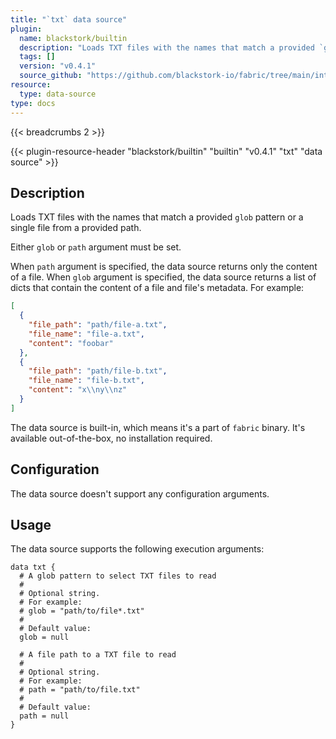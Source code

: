 ```yaml
---
title: "`txt` data source"
plugin:
  name: blackstork/builtin
  description: "Loads TXT files with the names that match a provided `glob` pattern or a single file from a provided path"
  tags: []
  version: "v0.4.1"
  source_github: "https://github.com/blackstork-io/fabric/tree/main/internal/builtin/"
resource:
  type: data-source
type: docs
---
```


{{< breadcrumbs 2 >}}

{{< plugin-resource-header "blackstork/builtin" "builtin" "v0.4.1" "txt" "data source" >}}

## Description
Loads TXT files with the names that match a provided `glob` pattern or a single file from a provided path.

Either `glob` or `path` argument must be set.

When `path` argument is specified, the data source returns only the content of a file.
When `glob` argument is specified, the data source returns a list of dicts that contain the content of a file and file's metadata. For example:
```json
[
  {
    "file_path": "path/file-a.txt",
    "file_name": "file-a.txt",
    "content": "foobar"
  },
  {
    "file_path": "path/file-b.txt",
    "file_name": "file-b.txt",
    "content": "x\\ny\\nz"
  }
]
```

The data source is built-in, which means it's a part of `fabric` binary. It's available out-of-the-box, no installation required.

## Configuration

The data source doesn't support any configuration arguments.

## Usage

The data source supports the following execution arguments:

```hcl
data txt {
  # A glob pattern to select TXT files to read
  #
  # Optional string.
  # For example:
  # glob = "path/to/file*.txt"
  # 
  # Default value:
  glob = null

  # A file path to a TXT file to read
  #
  # Optional string.
  # For example:
  # path = "path/to/file.txt"
  # 
  # Default value:
  path = null
}
```